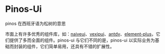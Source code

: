 # Pinos-Ui

pinos 在西班牙语为松树的意思

市面上有许多优秀的组件库，如：[naiveui](https://www.naiveui.com/zh-CN)、[vexipui](https://www.vexipui.com/zh-CN)、[antdv](https://next.antdv.com)、[element-plus](https://element-plus.org/zh-CN)，它们提供了多而全面的组件。pinos-ui 与它们不同的是，pinos-ui 以实际业务为基础而封装的组件，它们简单易用，还具有不错的扩展性。
